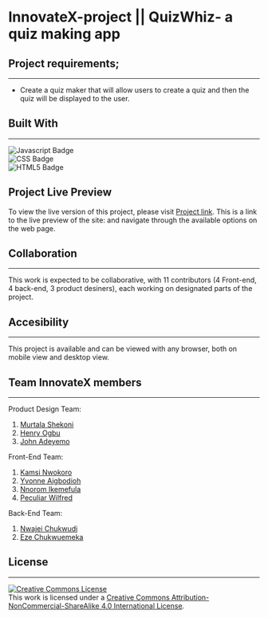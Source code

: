 # InnovateX-project || QuizWhiz- a quiz making app
##  Project requirements;
---

- Create a quiz maker that will allow users to create a quiz and then the quiz will be displayed to the user.

<h2 id = "built"><b>Built With</b></h2>

---
![Javascript Badge](https://img.shields.io/badge/JavaScript-F7DF1E?style=for-the-badge&logo=javascript&logoColor=black) <br>![CSS Badge](https://img.shields.io/badge/CSS3-1572B6?style=for-the-badge&logo=css3&logoColor=white) <br> ![HTML5 Badge](https://img.shields.io/badge/HTML5-E34F26?style=for-the-badge&logo=html5&logoColor=white)<br>

<h2 id = "contribution"><b>Project Live Preview</b></h2>

To view the live version of this project, please visit [Project link](https://kamsi-n.github.io/InnovateX-project/). This is a link to the live preview of the site:  and navigate through the available options on the web page.

## Collaboration
---

This work is expected to be collaborative, with 11 contributors (4 Front-end, 4 back-end, 3 product desiners), each working on designated parts of the project.
## Accesibility
---

 This project is available and can be viewed with any browser, both on mobile view and desktop view.

## Team InnovateX members
---
Product Design Team:
 1) [Murtala Shekoni](https://github.com/Toyinka)
 2) [Henry Ogbu](https://github.com/hunrynavi)
 1) [John Adeyemo]()

Front-End Team:
 1) [Kamsi Nwokoro](https://github.com/kamsi-n)
 2) [Yvonne Aigbodioh](https://github.com/Yvonne3333)
 3) [Nnorom Ikemefula](https://github.com/normike)
 4) [Peculiar Wilfred](https://github.com/PeculiarW)

Back-End Team:
 1) [Nwajei Chukwudi](https://github.com/Nwajeichukz)
 2) [Eze Chukwuemeka](https://github.com/Bigmee)

## License
---
 <a rel="license" href="http://creativecommons.org/licenses/by-nc-sa/4.0/"><img alt="Creative Commons License" style="border-width:0" src="https://i.creativecommons.org/l/by-nc-sa/4.0/88x31.png" /></a><br />This work is licensed under a <a rel="license" href="http://creativecommons.org/licenses/by-nc-sa/4.0/">Creative Commons Attribution-NonCommercial-ShareAlike 4.0 International License</a>.
